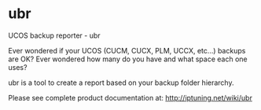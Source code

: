 # ubr
UCOS backup reporter - ubr

Ever wondered if your UCOS (CUCM, CUCX, PLM, UCCX, etc...) backups are OK?
Ever wondered how many do you have and what space each one uses?

ubr is a tool to create a report based on your backup folder hierarchy.

Please see complete product documentation at: http://iptuning.net/wiki/ubr